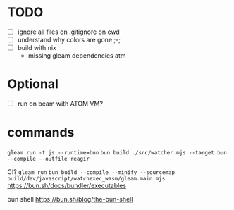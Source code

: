 # TODO

- [ ] ignore all files on .gitignore on cwd
- [ ] understand why colors are gone ;-;
- [ ] build with nix
    - missing gleam dependencies atm

# Optional
- [ ] run on beam with ATOM VM?

# commands

`gleam run -t js --runtime=bun`
`bun build ./src/watcher.mjs --target bun --compile --outfile reagir`

CI?
`gleam run`
`bun build --compile --minify --sourcemap build/dev/javascript/watchexec_wasm/gleam.main.mjs`
https://bun.sh/docs/bundler/executables

bun shell
https://bun.sh/blog/the-bun-shell

